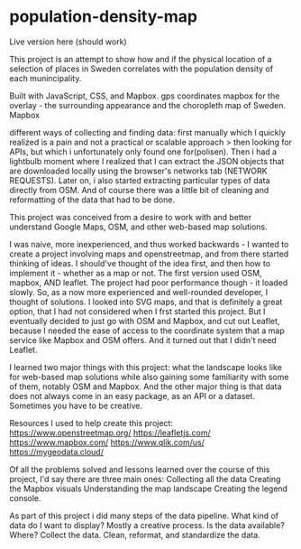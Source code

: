 # population-density-map

Live version <a>here</a> (should work)

This project is an attempt to show how and if the physical location of a selection of places in Sweden correlates with the population density of each munincipality.

Built with JavaScript, CSS, and Mapbox.
gps coordinates
mapbox for the overlay - the surrounding appearance and the choropleth map of Sweden. Mapbox

different ways of collecting and finding data: first manually which I quickly realized is a pain and not a practical or scalable approach > then looking for APIs, but which i unfortunately only found one for(polisen). Then i had a lightbulb moment where I realized that I can extract the JSON objects that are downloaded locally using the browser's networks tab (NETWORK REQUESTS). Later on, i also started extracting particular types of data directly from OSM.
And of course there was a little bit of cleaning and reformatting of the data that had to be done.

This project was conceived from a desire to work with and better understand Google Maps, OSM, and other web-based map solutions.

I was naive, more inexperienced, and thus worked backwards - I wanted to create a project involving maps and openstreetmap, and from there started thinking of ideas. I should've thought of the idea first, and then how to implement it - whether as a map or not.
The first version used OSM, mapbox, AND leaflet.
The project had poor performance though - it loaded slowly.
So, as a now more experienced and well-rounded developer, I thought of solutions. I looked into SVG maps, and that is definitely a great option, that I had not considered when I frst started this project. But I eventually decided to just go with OSM and Mapbox, and cut out Leaflet, because I needed the ease of access to the coordinate system that a map service like Mapbox and OSM offers. And it turned out that I didn't need Leaflet.

I learned two major things with this project: what the landscape looks like for web-based map solutions while also gaining some familiarity with some of them, notably OSM and Mapbox. And the other major thing is that data does not always come in an easy package, as an API or a dataset. Sometimes you have to be creative.

Resources I used to help create this project: https://www.openstreetmap.org/ https://leafletjs.com/ https://www.mapbox.com/ https://www.qlik.com/us/ https://mygeodata.cloud/


Of all the problems solved and lessons learned over the course of this project, I'd say there are three main ones:
Collecting all the data
Creating the Mapbox visuals
Understanding the map landscape
Creating the legend console.

As part of this project i did many steps of the data pipeline.
What kind of data do I want to display? Mostly a creative process.
Is the data available? Where?
Collect the data.
Clean, reformat, and standardize the data.



